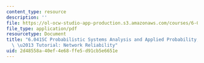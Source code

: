 ```yaml
---
content_type: resource
description: ''
file: https://ol-ocw-studio-app-production.s3.amazonaws.com/courses/6-041sc-probabilistic-systems-analysis-and-applied-probability-fall-2013/2d48558a40ef4e68ffe5d91cb5e6651e_MIT6_041SCF13_No_9_Ch1_NetworkReliability_300k.pdf
file_type: application/pdf
resourcetype: Document
title: "6.041SC Probabilistic Systems Analysis and Applied Probability, Fall 2013Transcript\
  \ \u2013 Tutorial: Network Reliability"
uid: 2d48558a-40ef-4e68-ffe5-d91cb5e6651e
---
```

